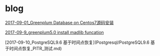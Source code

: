 # blog



[2017-09-01_Greenplum Database on Centos7源码安装 ](https://github.com/zhangguohan/blog/blob/master/Greenplum/Greenplum%20Database%E6%BA%90%E7%A0%81%E5%AE%89%E8%A3%85.txt)


[2017-09-9_greenplum5.0 install madlib funcation](https://github.com/zhangguohan/blog/blob/master/Greenplum/greenplum5.0%20install%20madlib%20funcation.md)


[2017-09-10_PostgreSQL9.6 基于时间点恢复](Postgresql/PostgreSQL9.6 基于时间点恢复_PITR_测试.md)
